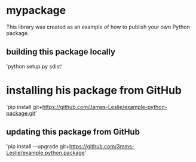 # mypackage

This library was created as an example of how to publish your own Python package.

## building this package locally

'python setup.py sdist'

# installing his package from GitHub

'pip install git+https://github.com/James-Leslie/example-python-package.git'

## updating this package from GitHub

'pip install --upgrade git+https://github.com/3mms-Leslie/example.python.package'